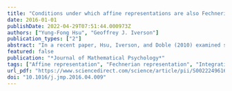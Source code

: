 ```yaml
---
title: "Conditions under which affine representations are also Fechnerian under the power law of similarity on the Weber sensitivities"
date: 2016-01-01
publishDate: 2022-04-29T07:51:44.000973Z
authors: ["Yung-Fong Hsu", "Geoffrey J. Iverson"]
publication_types: ["2"]
abstract: "In a recent paper, Hsu, Iverson, and Doble (2010) examined some properties of a (weakly balanced) affine representation for choices, Ψ(x,y)=F(u(x)−u(y)σ(y)), and showed that using the Fechner method of integrating jnds, one can reconstruct the scales u and σ from the behavior of (Weber) sensitivities ξs(x)=x+Δs(x) (where s=F−1(π) and Δs is the jnd) in a neighborhood of s=0. Following Iverson (2006b), in this article we impose a power law of similarity on the sensitivities, ξs(λx)=λι(s)ξη(λ,s)(x), and study its impact on u and σ in the affine representation. Especially, we specify the conditions for the first- and second-order derivatives of ξs(x) with respect to s (and evaluated at s→0) under which the affine representation degenerates to a Fechnerian one. We also link the results to the solutions in Iverson (2006b), which was worked out within the Fechnerian framework."
featured: false
publication: "*Journal of Mathematical Psychology*"
tags: ["Affine representation", "Fechnerian representation", "Integration of jnds", "Near-miss to Weber’s law", "Power law of similarity", "Weakly balanced condition"]
url_pdf: "https://www.sciencedirect.com/science/article/pii/S0022249616300190"
doi: "10.1016/j.jmp.2016.04.009"
---
```


